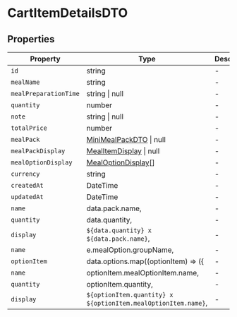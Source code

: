 # CartItemDetailsDTO

## Properties

| Property | Type | Description |
|----------|------|-------------|
| `id` | string | - |
| `mealName` | string | - |
| `mealPreparationTime` | string \| null | - |
| `quantity` | number | - |
| `note` | string \| null | - |
| `totalPrice` | number | - |
| `mealPack` | [MiniMealPackDTO](../dtos/MiniMealPackDTO.md) \| null | - |
| `mealPackDisplay` | [MealItemDisplay](../interfaces/MealItemDisplay.md) \| null | - |
| `mealOptionDisplay` | [MealOptionDisplay](../interfaces/MealOptionDisplay.md)[] | - |
| `currency` | string | - |
| `createdAt` | DateTime | - |
| `updatedAt` | DateTime | - |
| `name` | data.pack.name, | - |
| `quantity` | data.quantity, | - |
| `display` | `${data.quantity} x ${data.pack.name}`, | - |
| `name` | e.mealOption.groupName, | - |
| `optionItem` | data.options.map((optionItem) => ({ | - |
| `name` | optionItem.mealOptionItem.name, | - |
| `quantity` | optionItem.quantity, | - |
| `display` | `${optionItem.quantity} x ${optionItem.mealOptionItem.name}`, | - |
